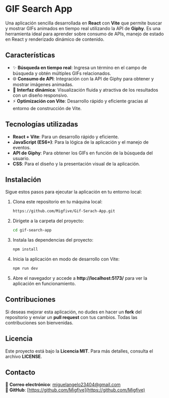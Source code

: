 # GIF Search App

Una aplicación sencilla desarrollada en **React** con **Vite** que permite buscar y mostrar GIFs animados en tiempo real utilizando la API de **Giphy**. Es una herramienta ideal para aprender sobre consumo de APIs, manejo de estado en React y renderizado dinámico de contenido.

## Características

- ✨ **Búsqueda en tiempo real**: Ingresa un término en el campo de búsqueda y obtén múltiples GIFs relacionados.
- 🌐 **Consumo de API**: Integración con la API de Giphy para obtener y mostrar imágenes animadas.
- 🎨 **Interfaz dinámica**: Visualización fluida y atractiva de los resultados con un diseño responsivo.
- ⚡ **Optimización con Vite**: Desarrollo rápido y eficiente gracias al entorno de construcción de Vite.

## Tecnologías utilizadas

- **React + Vite**: Para un desarrollo rápido y eficiente.
- **JavaScript (ES6+)**: Para la lógica de la aplicación y el manejo de eventos.
- **API de Giphy**: Para obtener los GIFs en función de la búsqueda del usuario.
- **CSS**: Para el diseño y la presentación visual de la aplicación.

## Instalación

Sigue estos pasos para ejecutar la aplicación en tu entorno local:

1. Clona este repositorio en tu máquina local:
   ```bash
   https://github.com/Migfive/Gif-Serach-App.git
   ```
2. Dirígete a la carpeta del proyecto:
   ```bash
   cd gif-search-app
   ```
3. Instala las dependencias del proyecto:
   ```bash
   npm install
   ```
4. Inicia la aplicación en modo de desarrollo con Vite:
   ```bash
   npm run dev
   ```
5. Abre el navegador y accede a **http://localhost:5173/** para ver la aplicación en funcionamiento.

## Contribuciones

Si deseas mejorar esta aplicación, no dudes en hacer un **fork** del repositorio y enviar un **pull request** con tus cambios. Todas las contribuciones son bienvenidas.

## Licencia

Este proyecto está bajo la **Licencia MIT**. Para más detalles, consulta el archivo **LICENSE**.

## Contacto

📧 **Correo electrónico**: [miguelangelo23404@gmail.com](mailto:miguelangelo23404@gmail.com)  
💪 **GitHub**: [https://github.com/Migfive](https://github.com/Migfive)

